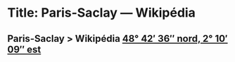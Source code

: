 # Title: Paris-Saclay — Wikipédia

## Paris-Saclay > Wikipédia [48° 42′ 36″ nord, 2° 10′ 09″ est](/wiki/Sp%C3%A9cial:Map/13/48.71/2.16917/fr)

